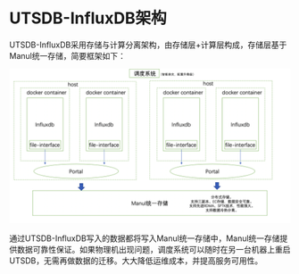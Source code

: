 # UTSDB-InfluxDB架构

UTSDB-InfluxDB采用存储与计算分离架构，由存储层+计算层构成，存储层基于Manul统一存储，简要框架如下：

![image](/images/influxdb010.png)

通过UTSDB-InfluxDB写入的数据都将写入Manul统一存储中，Manul统一存储提供数据可靠性保证。如果物理机出现问题，调度系统可以随时在另一台机器上重启UTSDB，无需再做数据的迁移。大大降低运维成本，并提高服务可用性。
